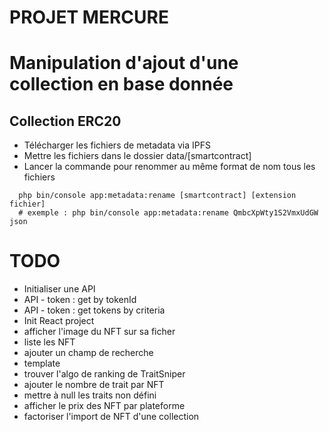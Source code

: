 PROJET MERCURE
==============

# Manipulation d'ajout d'une collection en base donnée

## Collection ERC20
- Télécharger les fichiers de metadata via IPFS
- Mettre les fichiers dans le dossier data/[smartcontract]
- Lancer la commande pour renommer au même format de nom tous les fichiers
```
  php bin/console app:metadata:rename [smartcontract] [extension fichier]
  # exemple : php bin/console app:metadata:rename QmbcXpWty1S2VmxUdGW json
```


# TODO
- Initialiser une API
- API - token : get  by tokenId
- API - token : get tokens by criteria
- Init React project
- afficher l'image du NFT sur sa ficher
- liste les NFT
- ajouter un champ de recherche
- template
- trouver l'algo de ranking de TraitSniper
- ajouter le nombre de trait par NFT
- mettre à null les traits non défini
- afficher le prix des NFT par plateforme
- factoriser l'import de NFT d'une collection

